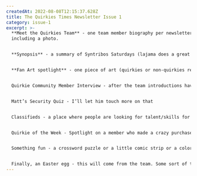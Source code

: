 ```yaml
---
createdAt: 2022-08-08T12:15:37.628Z
title: The Quirkies Times Newsletter Issue 1
category: issue-1
excerpt: >-
  **Meet the Quirkies Team** - one team member biography per newsletter,
  including a photo. 


  **Synopsis** - a summary of Syntribos Saturdays (lajama does a great job of this already ) 


  **Fan Art spotlight** - one piece of art (quirkies or non-quirkies related) with a shout out to the artist 


  Quirkie Community Member Interview - after the team introductions have concluded, we can move on to having community spotlights (video interviews would be AMAZING) 


  Matt’s Security Quiz - I’ll let him touch more on that 


  Classifieds - a place where people are looking for talent/skills for projects and can advertise! 


  Quirkie of the Week - Spotlight on a member who made a crazy purchase, raided extra hard or did something unexpected for another member. 


  Something fun - a crossword puzzle or a little comic strip or a coloring scene. 


  Finally, an Easter egg - this will come from the team. Some sort of teaser for the community to get hype and talk about.
---
```

